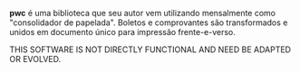 **pwc** é uma biblioteca que seu autor vem utilizando mensalmente como "consolidador de papelada". Boletos e comprovantes são transformados e unidos em documento único para impressão frente-e-verso.

THIS SOFTWARE IS NOT DIRECTLY FUNCTIONAL AND NEED BE ADAPTED OR EVOLVED.

